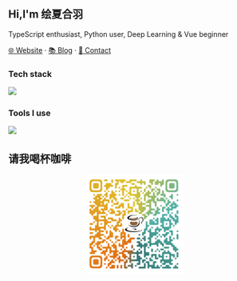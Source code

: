 <!--
**HuiXiaHeYu/HuiXiaHeYu** is a ✨ _special_ ✨ repository because its `README.md` (this file) appears on your GitHub profile.

Here are some ideas to get you started:

- 🔭 I’m currently working on ...
- 🌱 I’m currently learning ...
- 👯 I’m looking to collaborate on ...
- 🤔 I’m looking for help with ...
- 💬 Ask me about ...
- 📫 How to reach me: ...
- 😄 Pronouns: ...
- ⚡ Fun fact: ...
-->

## Hi,I'm 绘夏合羽

TypeScript enthusiast, Python user, Deep Learning & Vue beginner

[🌐 Website](https://HuiXiaHeYu.github.io) · [📚 Blog](https://HuiXiaHeYu.github.io/blog/) · [📇 Contact](mailto:1912452912@qq.com)


### Tech stack

<picture><img src="https://skillicons.dev/icons?i=js,pytorch,linux,vue,latex"></picture>

### Tools I use

<picture><img src="https://skillicons.dev/icons?i=vscode,anaconda,ubuntu,qt,git,githubactions,docker,pnpm"></picture>

## 请我喝杯咖啡

<p align = "center">    
<img  src="./images/Coffee-QR-code.png" width="200" />
</p>


